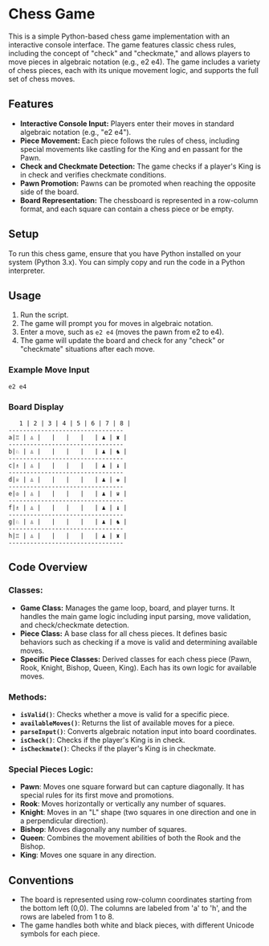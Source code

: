 # Chess Game 

This is a simple Python-based chess game implementation with an interactive console interface. The game features classic chess rules, including the concept of "check" and "checkmate," and allows players to move pieces in algebraic notation (e.g., e2 e4). The game includes a variety of chess pieces, each with its unique movement logic, and supports the full set of chess moves.

## Features

- **Interactive Console Input:** Players enter their moves in standard algebraic notation (e.g., "e2 e4").
- **Piece Movement:** Each piece follows the rules of chess, including special movements like castling for the King and en passant for the Pawn.
- **Check and Checkmate Detection:** The game checks if a player's King is in check and verifies checkmate conditions.
- **Pawn Promotion:** Pawns can be promoted when reaching the opposite side of the board.
- **Board Representation:** The chessboard is represented in a row-column format, and each square can contain a chess piece or be empty.

## Setup

To run this chess game, ensure that you have Python installed on your system (Python 3.x). You can simply copy and run the code in a Python interpreter.

## Usage

1. Run the script.
2. The game will prompt you for moves in algebraic notation.
3. Enter a move, such as `e2 e4` (moves the pawn from e2 to e4).
4. The game will update the board and check for any "check" or "checkmate" situations after each move.

### Example Move Input

```
e2 e4
```

### Board Display

```
   1 | 2 | 3 | 4 | 5 | 6 | 7 | 8 | 
--------------------------------  
a|♖ | ♙ |   |   |   |   | ♟ | ♜ | 
--------------------------------  
b|♘ | ♙ |   |   |   |   | ♟ | ♞ | 
--------------------------------  
c|♗ | ♙ |   |   |   |   | ♟ | ♝ | 
--------------------------------  
d|♕ | ♙ |   |   |   |   | ♟ | ♚ |
--------------------------------
e|♔ | ♙ |   |   |   |   | ♟ | ♛ |
--------------------------------
f|♗ | ♙ |   |   |   |   | ♟ | ♝ |
--------------------------------
g|♘ | ♙ |   |   |   |   | ♟ | ♞ |
--------------------------------
h|♖ | ♙ |   |   |   |   | ♟ | ♜ |
--------------------------------
```

## Code Overview

### Classes:

- **Game Class:** Manages the game loop, board, and player turns. It handles the main game logic including input parsing, move validation, and check/checkmate detection.
- **Piece Class:** A base class for all chess pieces. It defines basic behaviors such as checking if a move is valid and determining available moves.
- **Specific Piece Classes:** Derived classes for each chess piece (Pawn, Rook, Knight, Bishop, Queen, King). Each has its own logic for available moves.
  
### Methods:

- **`isValid()`**: Checks whether a move is valid for a specific piece.
- **`availableMoves()`**: Returns the list of available moves for a piece.
- **`parseInput()`**: Converts algebraic notation input into board coordinates.
- **`isCheck()`**: Checks if the player's King is in check.
- **`isCheckmate()`**: Checks if the player's King is in checkmate.

### Special Pieces Logic:

- **Pawn**: Moves one square forward but can capture diagonally. It has special rules for its first move and promotions.
- **Rook**: Moves horizontally or vertically any number of squares.
- **Knight**: Moves in an "L" shape (two squares in one direction and one in a perpendicular direction).
- **Bishop**: Moves diagonally any number of squares.
- **Queen**: Combines the movement abilities of both the Rook and the Bishop.
- **King**: Moves one square in any direction.

## Conventions

- The board is represented using row-column coordinates starting from the bottom left (0,0). The columns are labeled from 'a' to 'h', and the rows are labeled from 1 to 8.
- The game handles both white and black pieces, with different Unicode symbols for each piece.
